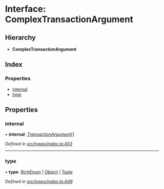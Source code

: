 # Interface: ComplexTransactionArgument

## Hierarchy

* **ComplexTransactionArgument**

## Index

### Properties

* [internal](complextransactionargument.md#internal)
* [type](complextransactionargument.md#type)

## Properties

###  internal

• **internal**: *[TransactionArgument](../globals.md#transactionargument)[]*

*Defined in [src/types/index.ts:453](https://github.com/PolymathNetwork/polymesh-sdk/blob/f7de000/src/types/index.ts#L453)*

___

###  type

• **type**: *[RichEnum](../enums/transactionargumenttype.md#richenum) | [Object](../enums/transactionargumenttype.md#object) | [Tuple](../enums/transactionargumenttype.md#tuple)*

*Defined in [src/types/index.ts:449](https://github.com/PolymathNetwork/polymesh-sdk/blob/f7de000/src/types/index.ts#L449)*
